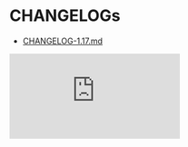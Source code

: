 
# CHANGELOGs

- [CHANGELOG-1.17.md](./CHANGELOG-1.17.md)

[![Analytics](https://kubernetes-site.appspot.com/UA-36037335-10/GitHub/CHANGELOG.md?pixel)]()

